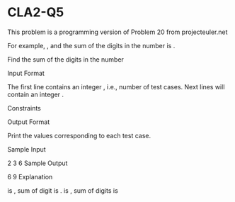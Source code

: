 # CLA2-Q5
This problem is a programming version of Problem 20 from projecteuler.net

For example, ,
and the sum of the digits in the number  is .

Find the sum of the digits in the number 

Input Format

The first line contains an integer  , i.e., number of test cases.
Next  lines will contain an integer .

Constraints

Output Format

Print the values corresponding to each test case.

Sample Input

2
3
6
Sample Output

6
9
Explanation

 is , sum of digit is .
 is , sum of digits is 
